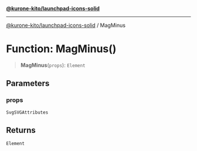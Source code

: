 [**@kurone-kito/launchpad-icons-solid**](../README.md)

***

[@kurone-kito/launchpad-icons-solid](../globals.md) / MagMinus

# Function: MagMinus()

> **MagMinus**(`props`): `Element`

## Parameters

### props

`SvgSVGAttributes`

## Returns

`Element`
